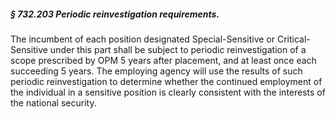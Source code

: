 ##### § 732.203 Periodic reinvestigation requirements. #####

The incumbent of each position designated Special-Sensitive or Critical-Sensitive under this part shall be subject to periodic reinvestigation of a scope prescribed by OPM 5 years after placement, and at least once each succeeding 5 years. The employing agency will use the results of such periodic reinvestigation to determine whether the continued employment of the individual in a sensitive position is clearly consistent with the interests of the national security.